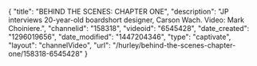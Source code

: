 {
    "title": "BEHIND THE SCENES: CHAPTER ONE",
    "description": "JP interviews 20-year-old boardshort designer, Carson Wach. Video: Mark Choiniere.",
    "channelid": "158318",
    "videoid": "6545428",
    "date_created": "1296019656",
    "date_modified": "1447204346",
    "type": "captivate",
    "layout": "channelVideo",
    "url": "\/hurley\/behind-the-scenes-chapter-one\/158318-6545428"
}